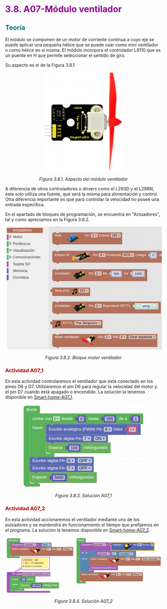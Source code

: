 # <FONT COLOR=#8B008B>3.8. A07-Módulo ventilador</font>
## <FONT COLOR=#007575>Teoría</font>
El módulo se componen de un motor de corriente continua a cuyo eje se puede aplicar una pequeña hélice que se puede usar como mini ventilador o como hélice en si misma. El módulo incorpora el controlador L9110 que es un puente en H que permite seleccionar el sentido de giro.

Su aspecto es el de la Figura 3.8.1.

<center>

![Aspecto del módulo ventilador](../img/3_retos/3_8/aspecto.png)

*Figura 3.8.1. Aspecto del módulo ventilador*

</center>

A diferencia de otros controladores o drivers como el L293D y el L298N, este solo utiliza una fuente, que será la misma para alimentación y control. Otra diferencia importante es que para controlar la velocidad no poseé una entrada especifica.

En el apartado de bloques de programación, se encuentra en "Actuadores", tal y como apreciamos en la Figura 3.8.2.

<center>

![Bloque motor ventilador](../img/3_retos/3_8/bloque-vent.png)

*Figura 3.8.2. Bloque motor ventilador*

</center>

### <FONT COLOR=#AA0000>Actividad A07_1</font>
En esta actividad controlaremos el ventilador que está conectado en los pines D6 y D7. Utilizaremos el pin D6 para regular la velocidad del motor y el pin D7 cuando está apagado o encendido. La solución la tenemos disponible en [Smart-home-A07_1](http://www.arduinoblocks.com/web/project/914741).

<center>

![Solución A07_1](../img/3_retos/3_8/F3_8_1.png)

*Figura 3.8.3. Solución A07_1*

</center>

### <FONT COLOR=#AA0000>Actividad A07_2</font>
En esta actividad accionaremos el ventilador mediante uno de los pulsadores y se mantendrá en funcionamiento el tiempo que prefijemos en el programa. La solución la tenemos disponible en [Smart-home-A07_2](http://www.arduinoblocks.com/web/project/914747).

<center>

![Solución A07_2](../img/3_retos/3_8/F3_8_2.png)

*Figura 3.8.4. Solución A07_2*

</center>
